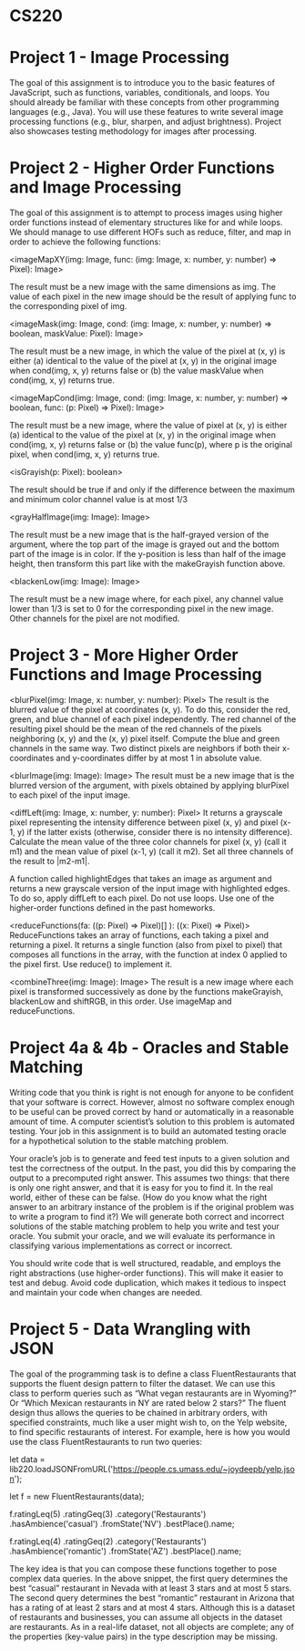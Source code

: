 # CS220

# Project 1 - Image Processing
The goal of this assignment is to introduce you to the basic features of JavaScript, such as functions,
variables, conditionals, and loops. You should already be familiar with these concepts from other
programming languages (e.g., Java). You will use these features to write several image processing functions
(e.g., blur, sharpen, and adjust brightness). Project also showcases testing methodology for images after 
processing. 

# Project 2 - Higher Order Functions and Image Processing
The goal of this assignment is to attempt to process images using higher order functions instead of elementary
structures like for and while loops. We should manage to use different HOFs such as reduce, filter, and map
in order to achieve the following functions: 

<imageMapXY(img: Image, func: (img: Image, x: number, y: number) => Pixel): Image>

The result must be a new image with the same dimensions as img.
The value of each pixel in the new image should be the result of
applying func to the corresponding pixel of img.


<imageMask(img: Image, cond: (img: Image, x: number, y: number) => boolean, maskValue: Pixel): Image>

The result must be a new image, in which the value of the pixel
at (x, y) is either (a) identical to the value of the pixel at (x, y) in
the original image when cond(img, x, y) returns false or
(b) the value maskValue when cond(img, x, y) returns true.

<imageMapCond(img: Image, cond: (img: Image, x: number, y: number) => boolean, func: (p: Pixel) => Pixel): Image>

The result must be a new image, where the value of pixel at (x, y) is either (a) identical to the value of the
pixel at (x, y) in the original image when cond(img, x, y) returns false or (b) the value func(p),
where p is the original pixel, when cond(img, x, y) returns true.

<isGrayish(p: Pixel): boolean>

The result should be true if and only if the difference between the maximum and minimum color channel
value is at most 1/3

<grayHalfImage(img: Image): Image>

The result must be a new image that is the half-grayed version of the argument, where the top part of the
image is grayed out and the bottom part of the image is in color. If the y-position is less than half of the
image height, then transform this part like with the makeGrayish function above.

<blackenLow(img: Image): Image>

The result must be a new image where, for each pixel, any channel value lower than 1/3 is set to 0 for the
corresponding pixel in the new image. Other channels for the pixel are not modified.

# Project 3 - More Higher Order Functions and Image Processing

<blurPixel(img: Image, x: number, y: number): Pixel>
The result is the blurred value of the pixel at coordinates (x, y). To do this, consider the red, green,
and blue channel of each pixel independently. The red channel of the resulting pixel should be
the mean of the red channels of the pixels neighboring (x, y) and the (x, y) pixel itself. Compute
the blue and green channels in the same way. Two distinct pixels are neighbors if both their
x-coordinates and y-coordinates differ by at most 1 in absolute value. 


<blurImage(img: Image): Image>
The result must be a new image that is the blurred version of the argument, with pixels obtained
by applying blurPixel to each pixel of the input image. 

<diffLeft(img: Image, x: number, y: number): Pixel>
It returns a grayscale pixel representing the intensity difference between pixel (x, y) and pixel
(x-1, y) if the latter exists (otherwise, consider there is no intensity difference). Calculate the mean
value of the three color channels for pixel (x, y) (call it m1) and the mean value of pixel (x-1, y)
(call it m2). Set all three channels of the result to |m2-m1|.

A function called highlightEdges that takes an image as argument and returns a new
grayscale version of the input image with highlighted edges. To do so, apply diffLeft to each
pixel. Do not use loops. Use one of the higher-order functions defined in the past homeworks.

<reduceFunctions(fa: ((p: Pixel) => Pixel)[] ): ((x: Pixel) => Pixel)>
ReduceFunctions takes an array of functions, each taking a pixel and returning a pixel.
It returns a single function (also from pixel to pixel) that composes all functions in the array, with
the function at index 0 applied to the pixel first. Use reduce() to implement it.

<combineThree(img: Image): Image>
The result is a new image where each pixel is transformed successively as done by the functions
makeGrayish, blackenLow and shiftRGB, in this order. Use imageMap and reduceFunctions.



# Project 4a & 4b - Oracles and Stable Matching
Writing code that you think is right is not enough for anyone to be confident that your software
is correct. However, almost no software complex enough to be useful can be proved correct by
hand or automatically in a reasonable amount of time. A computer scientist’s solution to this
problem is automated testing. Your job in this assignment is to build an automated testing
oracle for a hypothetical solution to the stable matching problem.

Your oracle’s job is to generate and feed test inputs to a given solution and test the correctness of
the output. In the past, you did this by comparing the output to a precomputed right answer.
This assumes two things: that there is only one right answer, and that it is easy for you to find it.
In the real world, either of these can be false. (How do you know what the right answer to an
arbitrary instance of the problem is if the original problem was to write a program to find it?)
We will generate both correct and incorrect solutions of the stable matching problem to help you
write and test your oracle. You submit your oracle, and we will evaluate its performance in
classifying various implementations as correct or incorrect.

You should write code that is well structured, readable, and employs the right abstractions (use
higher-order functions). This will make it easier to test and debug. Avoid code duplication,
which makes it tedious to inspect and maintain your code when changes are needed.

# Project 5 - Data Wrangling with JSON

The goal of the programming task is to define a class FluentRestaurants that supports the
fluent design pattern to filter the dataset. We can use this class to perform queries such as
“What vegan restaurants are in Wyoming?” Or “Which Mexican restaurants in NY are rated
below 2 stars?” The fluent design thus allows the queries to be chained in arbitrary orders, with
specified constraints, much like a user might wish to, on the Yelp website, to find specific
restaurants of interest. For example, here is how you would use the class FluentRestaurants
to run two queries:

let data = lib220.loadJSONFromURL('https://people.cs.umass.edu/~joydeepb/yelp.json');

let f = new FluentRestaurants(data);

f.ratingLeq(5)
 .ratingGeq(3)
 .category('Restaurants')
 .hasAmbience('casual')
 .fromState('NV')
 .bestPlace().name;
 
f.ratingLeq(4)
 .ratingGeq(2)
 .category('Restaurants')
 .hasAmbience('romantic')
 .fromState('AZ')
 .bestPlace().name;
 
The key idea is that you can compose these functions together to pose complex data queries. In
the above snippet, the first query determines the best “casual” restaurant in Nevada with at
least 3 stars and at most 5 stars. The second query determines the best “romantic” restaurant in
Arizona that has a rating of at least 2 stars and at most 4 stars. Although this is a dataset of
restaurants and businesses, you can assume all objects in the dataset are restaurants. As in a
real-life dataset, not all objects are complete; any of the properties (key-value pairs) in the type
description may be missing.
